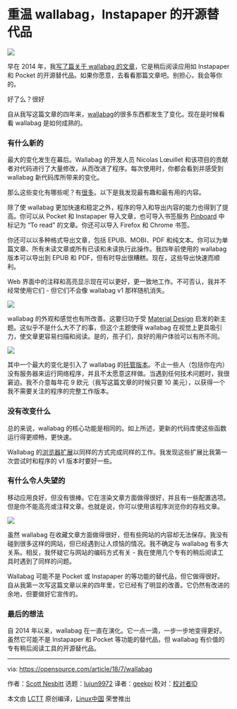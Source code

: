 重温 wallabag，Instapaper 的开源替代品
======

![](https://opensource.com/sites/default/files/styles/image-full-size/public/lead-images/email_paper_envelope_document.png?itok=uPj_kouJ)

早在 2014 年，我[写了篇关于 wallabag 的文章][1]，它是稍后阅读应用如 Instapaper 和 Pocket 的开源替代品。如果你愿意，去看看那篇文章吧。别担心，我会等你的。

好了么？很好

自从我写这篇文章的四年来，[wallabag][2]的很多东西都发生了变化。现在是时候看看 wallabag 是如何成熟的。

### 有什么新的

最大的变化发生在幕后。Wallabag 的开发人员 Nicolas Lœuillet 和该项目的贡献者对代码进行了大量修改，从而改进了程序。每次使用时，你都会看到并感受到 wallabag 新代码库所带来的变化。

那么这些变化有哪些呢？有[很多][3]。以下是我发现最有趣和最有用的内容。

除了使 wallabag 更加快速和稳定之外，程序的导入和导出内容的能力也得到了提高。你可以从 Pocket 和 Instapaper 导入文章，也可导入书签服务 [Pinboard][4] 中标记为 “To read” 的文章。你还可以导入 Firefox 和 Chrome 书签。

你还可以以多种格式导出文章，包括 EPUB、MOBI、PDF 和纯文本。你可以为单篇文章、所有未读文章或所有已读和未读执行此操作。我四年前使用的 wallabag 版本可以导出到 EPUB 和 PDF，但有时导出很糟糕。现在，这些导出快速而顺利。

Web 界面中的注释和高亮显示现在可以更好，更一致地工作。不可否认，我并不经常使用它们 - 但它们不会像 wallabag v1 那样随机消失。

![](https://opensource.com/sites/default/files/uploads/wallabag-annotation.png)

wallabag 的外观和感觉也有所改善。这要归功于受 [Material Design][5] 启发的新主题。这似乎不是什么大不了的事，但这个主题使得 wallabag 在视觉上更具吸引力，使文章更容易扫描和阅读。是的，孩子们，良好的用户体验可以有所不同。

![](https://opensource.com/sites/default/files/uploads/wallabag-theme.png)

其中一个最大的变化是引入了 wallabag 的[托管版本][6]。不止一些人（包括你在内）没有服务器来运行网络程序，并且不太愿意这样做。当遇到任何技术问题时，我很窘迫。我不介意每年花 9 欧元（我写这篇文章的时候只要 10 美元），以获得一个我不需要关注的程序的完整工作版本。

### 没有改变什么

总的来说，wallabag 的核心功能是相同的。如上所述，更新的代码库使这些函数运行得更顺畅，更快速。

Wallabag 的[浏览器扩展][7]以同样的方式完成同样的工作。我发现这些扩展比我第一次尝试时和程序的 v1 版本时要好一些。

### 有什么令人失望的

移动应用良好，但没有很棒。它在渲染文章方面做得很好，并且有一些配置选项。但是你不能高亮或注释文章。也就是说，你可以使用该程序浏览你的存档文章。

![](https://opensource.com/sites/default/files/uploads/wallabag-android.png)

虽然 wallabag 在收藏文章方面做得很好，但有些网站的内容却无法保存。我没有碰到很多这样的网站，但已经遇到让人烦恼的情况。我不确定与 wallabag 有多大关系。相反，我怀疑它与网站的编码方式有关 - 我在使用几个专有的稍后阅读工具时遇到了同样的问题。

Wallabag 可能不是 Pocket 或 Instapaper 的等功能的替代品，但它做得很好。自从我第一次写这篇文章以来的四年里，它已经有了明显的改善。它仍然有改进的余地，但要做好它宣传的。

### 最后的想法

自 2014 年以来，wallabag 在一直在演化。它一点一滴，一步一步地变得更好。虽然它可能不是 Instapaper 和 Pocket 等功能的替代品，但 wallabag 有价值的专有稍后阅读工具的开源替代品。

--------------------------------------------------------------------------------

via: https://opensource.com/article/18/7/wallabag

作者：[Scott Nesbitt][a]
选题：[lujun9972](https://github.com/lujun9972)
译者：[geekpi](https://github.com/geekpi)
校对：[校对者ID](https://github.com/校对者ID)

本文由 [LCTT](https://github.com/LCTT/TranslateProject) 原创编译，[Linux中国](https://linux.cn/) 荣誉推出

[a]:https://opensource.com/users/scottnesbitt
[1]:https://opensource.com/life/14/4/open-source-read-it-later-app-wallabag
[2]:https://wallabag.org/en
[3]:https://www.wallabag.org/en/news/wallabag-v2
[4]:https://pinboard.in
[5]:https://en.wikipedia.org/wiki/Material_Design
[6]:https://www.wallabag.it
[7]:https://github.com/wallabag/wallabagger
